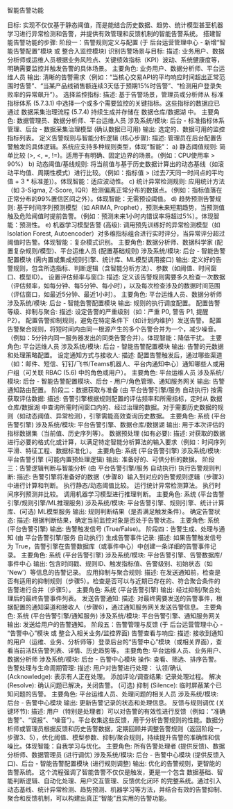 智能告警功能

目标: 实现不仅仅基于静态阈值，而是能结合历史数据、趋势、统计模型甚至机器学习进行异常检测和告警，并提供有效管理和反馈机制的智能告警系统。
搭建智能告警功能的步骤:
阶段一：告警规则定义与配置 (于 后台运营管理中心 - 新增“智能告警配置”模块 或 整合入监控模块)
识别告警场景与目标:
描述: 业务用户、数据分析师或运维人员根据业务风险点、关键绩效指标（KPI）波动、系统健康度等，明确需要监控并触发告警的具体场景。
主要角色: 业务用户、数据分析师、平台运维人员
输出: 清晰的告警需求（例如：“当核心交易API的平均响应时间超出正常范围时告警”、“当某产品线销售额连续3天低于预期15%时告警”、“检测用户登录失败率的异常飙升”）。
选择监控指标:
描述: 基于告警场景，管理员或分析师从 标准指标体系 (5.7.3.1) 中选择一个或多个需要监控的关键指标。这些指标的数据应已通过 数据采集治理流程 (5.7.4) 持续生成并存储在 数据仓库/数据湖 中。
主要角色: 数据管理员、数据分析师、平台运维人员
涉及系统/模块: 后台 - 标准指标体系管理、后台 - 数据采集治理模型 (确认数据已可用)
输出: 选定的、数据可用的监控指标列表。
定义告警规则与智能分析逻辑 (核心步骤):
描述: 管理员在后台配置告警触发的具体逻辑。系统应支持多种规则类型，体现“智能”：
a) 静态阈值规则: 简单比较 (>, <, =, !=)。适用于有明确、固定边界的场景。（例如：CPU使用率 > 90%）
b) 动态阈值/基线规则: 将当前值与基于历史数据计算出的动态基线（如滚动平均值、周期性模式）进行比较。（例如：指标值 > (过去7天同一时间点的平均值 + 3 * 标准差)）。体现智能：适应波动性。
c) 统计异常检测规则: 应用统计方法（如 3-Sigma, Z-Score, IQR）检测偏离正常分布的数据点。（例如：指标值落在正常分布的99%置信区间之外）。体现智能：无需预设阈值。
d) 趋势预测告警规则: 基于时间序列预测模型（如 ARIMA, Prophet），预测未来短期趋势，当预测值触及危险阈值时提前告警。（例如：预测未来1小时内错误率将超过5%）。体现智能：预测性。
e) 机器学习模型告警 (高级): 调用预先训练好的异常检测模型（如 Isolation Forest, Autoencoder）对多维指标组合进行实时评分，当异常评分超过阈值时告警。体现智能：复杂模式识别。
主要角色: 数据分析师、数据科学家 (配置复杂规则/模型)、平台运维人员 (配置基础规则)
涉及系统/模块: 后台 - 智能告警配置模块 (需内置或集成规则引擎、统计库、ML模型调用接口)
输出: 定义好的告警规则，包含所选指标、判断逻辑（含智能分析方法）、参数（如阈值、时间窗口、模型ID）。
设置评估频率与窗口:
描述: 定义该告警规则需要多久检查一次数据（评估频率，如每分钟、每5分钟、每小时），以及每次检查涉及的数据时间范围（评估窗口，如最近5分钟、最近1小时）。
主要角色: 平台运维人员、数据分析师
涉及系统/模块: 后台 - 智能告警配置模块
输出: 规则的执行调度配置。
配置告警等级、抑制与聚合:
描述:
设定告警的严重级别（如：严重 P0, 警告 P1, 提醒 P2）。
配置告警抑制规则，避免在特定条件下（如计划内维护）发送告警。
配置告警聚合规则，将短时间内由同一根源产生的多个告警合并为一个，减少噪音。（例如：5分钟内同一服务器发出的同类告警合并）。体现智能：降低干扰。
主要角色: 平台运维人员
涉及系统/模块: 后台 - 智能告警配置模块
输出: 告警的元数据和处理策略配置。
设定通知方式与接收人:
描述: 配置告警触发后，通过哪些渠道（如：邮件、短信、钉钉/飞书/Teams机器人、平台内通知中心）通知哪些人或用户组（可关联 RBAC (5.6) 中的角色或用户）。
主要角色: 平台运维人员
涉及系统/模块: 后台 - 智能告警配置模块、后台 - 用户/角色管理、通知服务网关
输出: 告警通知路由配置。
阶段二：数据获取与准备 (由 平台告警引擎/服务 自动执行)
按需获取评估数据:
描述: 告警引擎根据规则配置的评估频率和所需指标，定时从 数据仓库/数据湖 中查询所需时间窗口内的、经过治理的数据。对于需要历史数据的规则（如动态阈值、异常检测），引擎需能高效查询历史数据。
主要角色: 系统 (平台告警引擎)
涉及系统/模块: 平台告警引擎、数据仓库/数据湖
输出: 用于本次评估的指标数据集（当前值、历史序列等）。
数据预处理 (如有必要):
描述: 对获取的数据进行必要的格式化或计算，以满足特定智能分析算法的输入要求（例如：时间序列平滑、特征工程、数据标准化）。
主要角色: 系统 (平台告警引擎)
涉及系统/模块: 平台告警引擎 (可能内置预处理逻辑)
输出: 准备好的、可供分析的数据。
阶段三：告警逻辑判断与智能分析 (由 平台告警引擎/服务 自动执行)
执行告警规则判断:
描述: 告警引擎将准备好的数据（步骤8）输入到对应的告警规则逻辑（步骤3）中进行计算和判断。
执行静态/动态阈值比较。
运行统计异常检测算法。
执行时间序列预测并比较。
调用机器学习模型进行推理判断。
主要角色: 系统 (平台告警引擎/规则引擎/ML推理服务)
涉及系统/模块: 平台告警引擎、规则引擎、统计计算库、(可选) ML模型服务
输出: 规则判断结果（是否满足触发条件）。
确定告警状态:
描述: 根据判断结果，确定当前监控对象是否处于告警状态。
主要角色: 系统 (平台告警引擎)
输出: 告警触发信号 (True/False)。
阶段四：告警生成、处理与通知 (由 平台告警引擎/服务 自动执行)
生成告警事件记录:
描述: 如果告警触发信号为 True，告警引擎在告警数据库（或事件中心）中创建一条详细的告警事件记录。
主要角色: 系统 (平台告警引擎)
涉及系统/模块: 平台告警引擎、告警数据库/事件中心
输出: 包含时间戳、规则ID、触发指标值、告警级别、初始状态（如 'New'）等信息的告警记录。
应用抑制与聚合规则:
描述: 在发送通知前，检查是否有适用的抑制规则（步骤5）。检查是否可以与近期已存在的、符合聚合条件的告警进行合并（步骤5）。
主要角色: 系统 (平台告警引擎)
输出: 经过抑制/聚合处理后的最终告警事件列表。
发送告警通知:
描述: 对最终需要发送的告警事件，根据配置的通知渠道和接收人（步骤6），通过通知服务网关发送告警信息。
主要角色: 系统 (平台告警引擎/通知服务)
涉及系统/模块: 平台告警引擎、通知服务网关
输出: 发送给用户的告警通知。
阶段五：告警管理与反馈 (于 后台运营管理中心 - “告警中心”模块 或 整合入相关业务/监控界面)
告警查看与响应:
描述: 接收到通知的用户（运维、业务、分析师等）登录后台的“告警中心”模块（或相关界面），查看当前活跃告警列表、详情、历史趋势等。
主要角色: 平台运维人员、业务用户、数据分析师
涉及系统/模块: 后台 - 告警中心模块
操作: 查看、筛选、排序告警。
告警处理与生命周期管理:
描述: 用户对告警进行处理：
认领/确认 (Acknowledge): 表示有人正在处理。
添加评论/调查结果: 记录处理过程。
解决 (Resolve): 确认问题已解决，关闭告警。
(可选) 抑制 (Silence): 临时屏蔽某个已知问题的告警。
主要角色: 平台运维人员、处理问题的相关人员
涉及系统/模块: 后台 - 告警中心模块
输出: 更新告警记录的状态和处理信息。
反馈与规则调优 (关键环节):
描述: 用户（特别是处理者）可以对告警的有效性进行反馈（例如：“准确告警”、“误报”、“噪音”）。平台收集这些反馈，用于分析告警规则的性能。数据分析师或管理员根据反馈和历史告警数据，定期回顾并调整告警规则（返回阶段一，步骤3、5），优化阈值、模型参数、抑制/聚合规则，持续提升告警的准确性和信噪比。体现智能：自我学习与优化。
主要角色: 所有告警处理者 (提供反馈)、数据分析师、数据管理员 (进行调优)
涉及系统/模块: 后台 - 告警中心模块 (提供反馈入口)、后台 - 智能告警配置模块 (进行规则调整)
输出: 优化的告警规则，更智能的告警系统。
这个流程强调了智能告警不仅仅是触发，更是一个包含 数据基础、智能判断逻辑、自动化处理、用户交互管理、反馈优化闭环 的完整系统。通过引入动态基线、统计异常检测、趋势预测、机器学习等方法，并结合有效的告警抑制、聚合和反馈机制，可以构建出真正“智能”且实用的告警功能。
